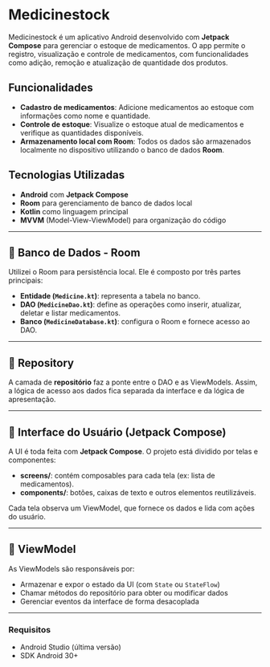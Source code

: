 # Medicinestock

Medicinestock é um aplicativo Android desenvolvido com **Jetpack Compose** para gerenciar o estoque de medicamentos. O app permite o registro, visualização e controle de medicamentos, com funcionalidades como adição, remoção e atualização de quantidade dos produtos.

## Funcionalidades

- **Cadastro de medicamentos**: Adicione medicamentos ao estoque com informações como nome e quantidade.
- **Controle de estoque**: Visualize o estoque atual de medicamentos e verifique as quantidades disponíveis.
- **Armazenamento local com Room**: Todos os dados são armazenados localmente no dispositivo utilizando o banco de dados **Room**.

## Tecnologias Utilizadas

- **Android** com **Jetpack Compose**
- **Room** para gerenciamento de banco de dados local
- **Kotlin** como linguagem principal
- **MVVM** (Model-View-ViewModel) para organização do código

---

## 💾 Banco de Dados - Room

Utilizei o Room para persistência local. Ele é composto por três partes principais:

- **Entidade (`Medicine.kt`)**: representa a tabela no banco.
- **DAO (`MedicineDao.kt`)**: define as operações como inserir, atualizar, deletar e listar medicamentos.
- **Banco (`MedicineDatabase.kt`)**: configura o Room e fornece acesso ao DAO.

---

## 🔄 Repository

A camada de **repositório** faz a ponte entre o DAO e as ViewModels. Assim, a lógica de acesso aos dados fica separada da interface e da lógica de apresentação.

---

## 📱 Interface do Usuário (Jetpack Compose)

A UI é toda feita com **Jetpack Compose**. O projeto está dividido por telas e componentes:

- **screens/**: contém composables para cada tela (ex: lista de medicamentos).
- **components/**: botões, caixas de texto e outros elementos reutilizáveis.

Cada tela observa um ViewModel, que fornece os dados e lida com ações do usuário.

---

## 🔧 ViewModel

As ViewModels são responsáveis por:

- Armazenar e expor o estado da UI (com `State` ou `StateFlow`)
- Chamar métodos do repositório para obter ou modificar dados
- Gerenciar eventos da interface de forma desacoplada

---

### Requisitos

- Android Studio (última versão)
- SDK Android 30+

